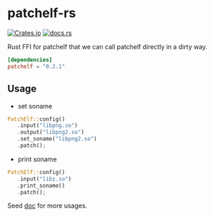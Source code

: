 # patchelf-rs

[![Crates.io][crates-badge]][crates-url]
[![docs.rs][docs-badge]][docs-url]

Rust FFI for patchelf that we can call patchelf directly in a dirty way.

[crates-badge]: https://img.shields.io/crates/v/patchelf.svg
[crates-url]: https://crates.io/crates/patchelf
[docs-badge]: https://docs.rs/patchelf/badge.svg
[docs-url]: https://docs.rs/patchelf/

```toml
[dependencies]
patchelf = "0.2.1"
```

## Usage
- set soname
```rust
PatchElf::config()
   .input("libpng.so")
   .output("libpng2.so")
   .set_soname("libpng2.so")
   .patch();
```

- print soname
```rust
PatchElf::config()
   .input("libz.so")
   .print_soname()
   .patch();
```

Seed [doc][docs-url] for more usages.
